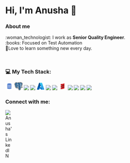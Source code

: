 # Hi, I'm Anusha 👋 

### About me
<p>:woman_technologist: I work as <strong>Senior Quality Engineer</strong>.<br/>:books: Focused on Test Automation<br> 🥅Love to learn something new every day.<br></p><br/>



### 💻 My Tech Stack:

<code><img height="25" src="https://raw.githubusercontent.com/github/explore/80688e429a7d4ef2fca1e82350fe8e3517d3494d/topics/sql/sql.png"></code>
<code><img height="25" src="https://raw.githubusercontent.com/github/explore/80688e429a7d4ef2fca1e82350fe8e3517d3494d/topics/postgresql/postgresql.png"></code>
<code><img height="25" src="https://upload.wikimedia.org/wikipedia/commons/thumb/5/5e/Cassandra_logo.svg/440px-Cassandra_logo.svg.png"></code>
<code><img height="25" src="https://avatars.githubusercontent.com/u/4998052?s=200&v=4"></code>
<code><img height="25" src="https://raw.githubusercontent.com/github/explore/eaef8552d8b082ffafe2bfc8a5023d47da904aac/topics/azure/azure.png"></code>
<code><img height="25" src="https://avatars.githubusercontent.com/u/574284?s=200&v=4"></code>
<code><img height="25" src="https://avatars.githubusercontent.com/u/8908513?s=200&v=4"></code>
<code><img height="25" src="https://raw.githubusercontent.com/github/explore/80688e429a7d4ef2fca1e82350fe8e3517d3494d/topics/scala/scala.png"></code>
<code><img height="25" src="https://cdn.jsdelivr.net/gh/devicons/devicon/icons/javascript/javascript-original.svg"></code>
<code><img height="25" src="https://cdn.jsdelivr.net/gh/devicons/devicon/icons/vscode/vscode-original.svg"></code>
<code><img height="25" src="https://upload.wikimedia.org/wikipedia/commons/thumb/1/1d/PyCharm_Icon.svg/1024px-PyCharm_Icon.svg.png"></code>
<code><img height="25" src="https://upload.wikimedia.org/wikipedia/commons/thumb/9/9c/IntelliJ_IDEA_Icon.svg/1280px-IntelliJ_IDEA_Icon.svg.png"></code>


### Connect with me:

<a href="https://www.linkedin.com/in/anusha-sundar/">
  <img align="left" alt="Anusha's LinkedIN" width="22px" src="https://raw.githubusercontent.com/peterthehan/peterthehan/master/assets/linkedin.svg" />
</a>

<br />
